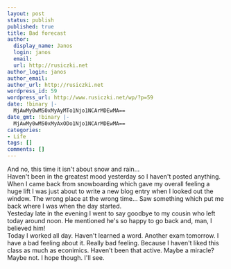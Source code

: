 ```yaml
---
layout: post
status: publish
published: true
title: Bad forecast
author:
  display_name: Janos
  login: janos
  email: 
  url: http://rusiczki.net
author_login: janos
author_email: 
author_url: http://rusiczki.net
wordpress_id: 59
wordpress_url: http://www.rusiczki.net/wp/?p=59
date: !binary |-
  MjAwMy0wMS0xMyAyMTo1Njo1NCArMDEwMA==
date_gmt: !binary |-
  MjAwMy0wMS0xMyAxODo1Njo1NCArMDEwMA==
categories:
- Life
tags: []
comments: []
---
```

<p>And no, this time it isn't about snow and rain...<br />
Haven't been in the greatest mood yesterday so I haven't posted anything. When I came back from snowboarding which gave my overall feeling a huge lift I was just about to write a new blog entry when I looked out the window. The wrong place at the wrong time... Saw something which put me back where I was when the day started.<br />
Yesteday late in the evening I went to say goodbye to my cousin who left today around noon. He mentioned he's so happy to go back and, man, I believed him!<br />
Today I worked all day. Haven't learned a word. Another exam tomorrow. I have a bad feeling about it. Really bad feeling. Because I haven't liked this class as much as econimics. Haven't been that active. Maybe a miracle? Maybe not. I hope though. I'll see.</p>
